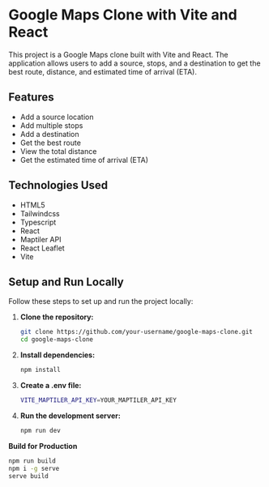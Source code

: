 # Google Maps Clone with Vite and React

This project is a Google Maps clone built with Vite and React. The application allows users to add a source, stops, and a destination to get the best route, distance, and estimated time of arrival (ETA).

## Features

- Add a source location
- Add multiple stops
- Add a destination
- Get the best route
- View the total distance
- Get the estimated time of arrival (ETA)

## Technologies Used

- HTML5
- Tailwindcss
- Typescript
- React
- Maptiler API
- React Leaflet
- Vite

## Setup and Run Locally

Follow these steps to set up and run the project locally:

1. **Clone the repository:**

   ```bash [Terminal]
   git clone https://github.com/your-username/google-maps-clone.git
   cd google-maps-clone
   ```

2. **Install dependencies:**

   ```bash [Terminal]
   npm install
   ```

3. **Create a .env file:**

   ```bash [Terminal]
   VITE_MAPTILER_API_KEY=YOUR_MAPTILER_API_KEY
   ```

4. **Run the development server:**

   ```bash [Terminal]
   npm run dev
   ```

**Build for Production**

```bash [Terminal]
npm run build
npm i -g serve
serve build
```
